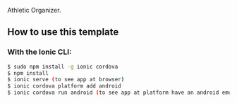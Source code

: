 Athletic Organizer.

## How to use this template
### With the Ionic CLI:

```bash
$ sudo npm install -g ionic cordova
$ npm install
$ ionic serve (to see app at browser)
$ ionic cordova platform add android
$ ionic cordova run android (to see app at platform have an android emulator open)
```

